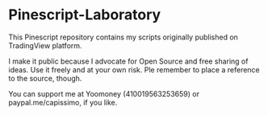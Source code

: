 # Pinescript-Laboratory
This Pinescript repository contains my scripts originally published on TradingView platform. 

I make it public because I advocate for Open Source and free sharing of ideas. Use it freely and at your own risk. Ple remember to place a reference to the source, though.

You can support me at Yoomoney (410019563253659) or paypal.me/capissimo, if you like.
